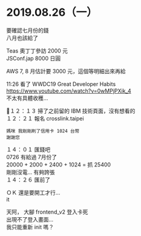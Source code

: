 # 2019.08.26（一）

要確認七月份的錢  
八月也該給了  

Teas 奧丁丁參訪 2000 元  
JSConf.jap 8000 日圓  

AWS 7, 8 月估計要 3000 元，這個等明細出來再給  

11:26 看了 WWDC19 Great Developer Habits  
https://www.youtube.com/watch?v=0wMPjPXik_4  
不太有具體收穫...  

１２：１３ 掃了之前留的 IBM 技術頁面，沒有想看的  
１２：２１ 報名 crosslink.taipei  
```
媽咪 我剛剛刷了信用卡 1024 台幣  
謝謝您  
```

１４：０１ 匯錢吧  
0726 有給過 7月份了  
20000 + 2000 + 2400 + 1024 = 抓 25400  
剛剛沒電... 有夠誇張  
１４：２６ 匯前了  

ＯＫ 還是要開工才行...  
it

天阿， 大腳 frontend_v2 登入卡死  
出現不了登入畫面...  
我只能重新 init 嗎？  
